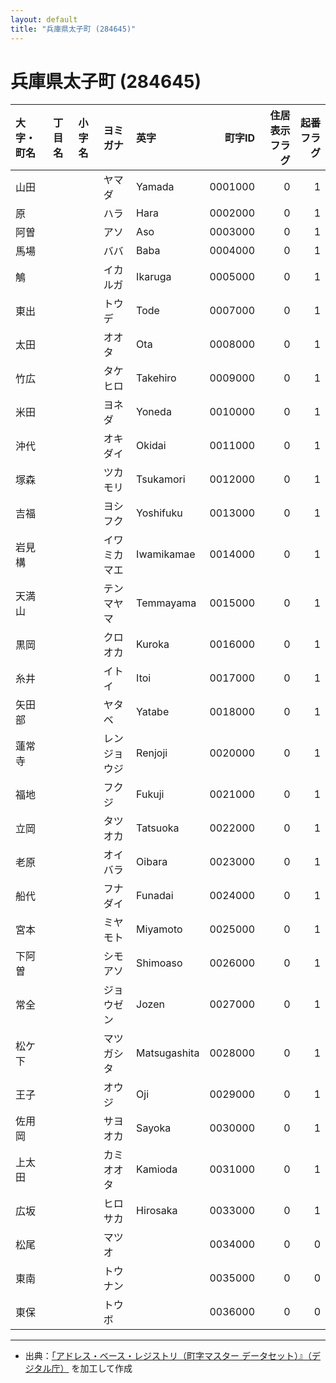 ```yaml
---
layout: default
title: "兵庫県太子町 (284645)"
---
```


# 兵庫県太子町 (284645)

| 大字・町名 | 丁目名 | 小字名 | ヨミガナ | 英字 | 町字ID | 住居表示フラグ | 起番フラグ |
|:--------|:------|:------|:-----------------|:---------------------|--------:|----------:|--------:|
| 山田 |  |  | ヤマダ | Yamada | 0001000 | 0 | 1 |
| 原 |  |  | ハラ | Hara | 0002000 | 0 | 1 |
| 阿曽 |  |  | アソ | Aso | 0003000 | 0 | 1 |
| 馬場 |  |  | ババ | Baba | 0004000 | 0 | 1 |
| 鵤 |  |  | イカルガ | Ikaruga | 0005000 | 0 | 1 |
| 東出 |  |  | トウデ | Tode | 0007000 | 0 | 1 |
| 太田 |  |  | オオタ | Ota | 0008000 | 0 | 1 |
| 竹広 |  |  | タケヒロ | Takehiro | 0009000 | 0 | 1 |
| 米田 |  |  | ヨネダ | Yoneda | 0010000 | 0 | 1 |
| 沖代 |  |  | オキダイ | Okidai | 0011000 | 0 | 1 |
| 塚森 |  |  | ツカモリ | Tsukamori | 0012000 | 0 | 1 |
| 吉福 |  |  | ヨシフク | Yoshifuku | 0013000 | 0 | 1 |
| 岩見構 |  |  | イワミカマエ | Iwamikamae | 0014000 | 0 | 1 |
| 天満山 |  |  | テンマヤマ | Temmayama | 0015000 | 0 | 1 |
| 黒岡 |  |  | クロオカ | Kuroka | 0016000 | 0 | 1 |
| 糸井 |  |  | イトイ | Itoi | 0017000 | 0 | 1 |
| 矢田部 |  |  | ヤタベ | Yatabe | 0018000 | 0 | 1 |
| 蓮常寺 |  |  | レンジョウジ | Renjoji | 0020000 | 0 | 1 |
| 福地 |  |  | フクジ | Fukuji | 0021000 | 0 | 1 |
| 立岡 |  |  | タツオカ | Tatsuoka | 0022000 | 0 | 1 |
| 老原 |  |  | オイバラ | Oibara | 0023000 | 0 | 1 |
| 船代 |  |  | フナダイ | Funadai | 0024000 | 0 | 1 |
| 宮本 |  |  | ミヤモト | Miyamoto | 0025000 | 0 | 1 |
| 下阿曽 |  |  | シモアソ | Shimoaso | 0026000 | 0 | 1 |
| 常全 |  |  | ジョウゼン | Jozen | 0027000 | 0 | 1 |
| 松ケ下 |  |  | マツガシタ | Matsugashita | 0028000 | 0 | 1 |
| 王子 |  |  | オウジ | Oji | 0029000 | 0 | 1 |
| 佐用岡 |  |  | サヨオカ | Sayoka | 0030000 | 0 | 1 |
| 上太田 |  |  | カミオオタ | Kamioda | 0031000 | 0 | 1 |
| 広坂 |  |  | ヒロサカ | Hirosaka | 0033000 | 0 | 1 |
| 松尾 |  |  | マツオ |  | 0034000 | 0 | 0 |
| 東南 |  |  | トウナン |  | 0035000 | 0 | 0 |
| 東保 |  |  | トウボ |  | 0036000 | 0 | 0 |

---

- 出典：[「アドレス・ベース・レジストリ（町字マスター データセット）』（デジタル庁）](https://www.digital.go.jp/policies/base_registry_address/) を加工して作成